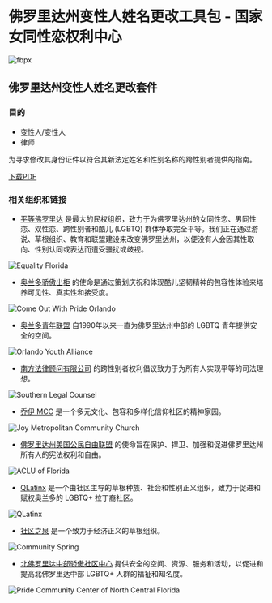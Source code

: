 # 佛罗里达州变性人姓名更改工具包 - 国家女同性恋权利中心

![fbpx](https://www.facebook.com/tr?id=2549881175234987&ev=PageView&noscript=1)

## 佛罗里达州变性人姓名更改套件

### 目的

- 变性人/变性人
- 律师

为寻求修改其身份证件以符合其新法定姓名和性别名称的跨性别者提供的指南。

[下载PDF](https://www.nclrights.org/wp-content/uploads/2013/07/fl_namechg_kit.pdf)

### 相关组织和链接

- [平等佛罗里达](https://www.eqfl.org/) 是最大的民权组织，致力于为佛罗里达州的女同性恋、男同性恋、双性恋、跨性别者和酷儿 (LGBTQ) 群体争取完全平等。我们正在通过游说、草根组织、教育和联盟建设来改变佛罗里达州，以便没有人会因其性取向、性别认同或表达而遭受骚扰或歧视。

![Equality Florida](https://www.nclrights.org/wp-content/uploads/2024/07/eq-fl-logo-300x225.png)

- [奥兰多骄傲出柜](https://comeoutwithpride.org/) 的使命是通过策划庆祝和体现酷儿坚韧精神的包容性体验来培养可见性、真实性和接受度。

![Come Out With Pride Orlando](https://www.nclrights.org/wp-content/uploads/2024/07/pride-orlandi-logo-300x225.png)

- [奥兰多青年联盟](http://www.orlandoyouthalliance.org) 自1990年以来一直为佛罗里达州中部的 LGBTQ 青年提供安全的空间。

![Orlando Youth Alliance](https://www.nclrights.org/wp-content/uploads/2024/07/oya-logo-300x225.png)

- [南方法律顾问有限公司](http://www.southernlegal.org) 的跨性别者权利倡议致力于为所有人实现平等的司法理想。

![Southern Legal Counsel](https://www.nclrights.org/wp-content/uploads/2024/07/slc-logo-300x225.png)

- [乔伊 MCC](https://joymcc.com/) 是一个多元文化、包容和多样化信仰社区的精神家园。

![Joy Metropolitan Community Church](https://www.nclrights.org/wp-content/uploads/2024/07/joy-mcc-logo-300x225.png)

- [佛罗里达州美国公民自由联盟](https://www.aclufl.org/) 的使命旨在保护、捍卫、加强和促进佛罗里达州所有人的宪法权利和自由。

![ACLU of Florida](https://www.nclrights.org/wp-content/uploads/2024/07/aclu-logo-300x225.png)

- [QLatinx](https://www.qlatinx.org/) 是一个由社区主导的草根种族、社会和性别正义组织，致力于促进和赋权奥兰多的 LGBTQ+ 拉丁裔社区。

![QLatinx](https://www.nclrights.org/wp-content/uploads/2024/07/latin-x-logo-300x225.png)

- [社区之泉](https://www.csgnv.org/) 是一个致力于经济正义的草根组织。

![Community Spring](https://www.nclrights.org/wp-content/uploads/2024/07/comm-spring-logo-300x225.png)

- [北佛罗里达中部骄傲社区中心](https://gainesvillepride.org/) 提供安全的空间、资源、服务和活动，以促进和提高北佛罗里达中部 LGBTQ+ 人群的福祉和知名度。

![Pride Community Center of North Central Florida](https://www.nclrights.org/wp-content/uploads/2024/08/logo-pccncf-300x225.png)